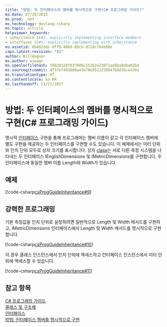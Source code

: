 ```yaml
---
title: "방법: 두 인터페이스의 멤버를 명시적으로 구현(C# 프로그래밍 가이드)"
ms.date: 07/20/2015
ms.prod: .net
ms.technology: devlang-csharp
ms.topic: article
helpviewer_keywords:
- inheritance [C#], explicitly implementing interface members
- interfaces [C#], explicitly implementing with inheritance
ms.assetid: 8b402ddc-dff9-4869-89cb-d718c764e68e
caps.latest.revision: "15"
author: BillWagner
ms.author: wiwagn
ms.openlocfilehash: f0820328f037008c152b2e23071ae0ba8dba02bd
ms.sourcegitcommit: 4f3fef493080a43e70e951223894768d36ce430a
ms.translationtype: HT
ms.contentlocale: ko-KR
ms.lasthandoff: 11/21/2017
---
```

# <a name="how-to-explicitly-implement-members-of-two-interfaces-c-programming-guide"></a>방법: 두 인터페이스의 멤버를 명시적으로 구현(C# 프로그래밍 가이드)
명시적 [인터페이스](../../../csharp/language-reference/keywords/interface.md) 구현을 통해 프로그래머는 멤버 이름이 같고 각 인터페이스 멤버에 별도 구현을 제공하는 두 인터페이스를 구현할 수도 있습니다. 이 예제에서는 미터 단위와 인치 단위 모두로 상자 크기를 표시합니다. 상자 [class](../../../csharp/language-reference/keywords/class.md)는 서로 다른 측정 시스템을 나타내는 두 인터페이스 IEnglishDimensions 및 IMetricDimensions를 구현합니다. 두 인터페이스에 동일한 멤버 이름 Length와 Width가 있습니다.  
  
## <a name="example"></a>예제  
 [!code-csharp[csProgGuideInheritance#9](../../../csharp/programming-guide/classes-and-structs/codesnippet/CSharp/how-to-explicitly-implement-members-of-two-interfaces_1.cs)]  
  
## <a name="robust-programming"></a>강력한 프로그래밍  
 기본 측정값을 인치 단위로 설정하려면 일반적으로 Length 및 Width 메서드를 구현하고, IMetricDimensions 인터페이스에서 Length 및 Width 메서드를 명시적으로 구현합니다.  
  
 [!code-csharp[csProgGuideInheritance#10](../../../csharp/programming-guide/classes-and-structs/codesnippet/CSharp/how-to-explicitly-implement-members-of-two-interfaces_2.cs)]  
  
 이 경우 클래스 인스턴스에서 인치 단위에 액세스하고 인터페이스 인스턴스에서 미터 단위에 액세스할 수 있습니다.  
  
 [!code-csharp[csProgGuideInheritance#11](../../../csharp/programming-guide/classes-and-structs/codesnippet/CSharp/how-to-explicitly-implement-members-of-two-interfaces_3.cs)]  
  
## <a name="see-also"></a>참고 항목  
 [C# 프로그래밍 가이드](../../../csharp/programming-guide/index.md)  
 [클래스 및 구조체](../../../csharp/programming-guide/classes-and-structs/index.md)  
 [인터페이스](../../../csharp/programming-guide/interfaces/index.md)  
 [방법: 인터페이스 멤버를 명시적으로 구현](../../../csharp/programming-guide/interfaces/how-to-explicitly-implement-interface-members.md)
